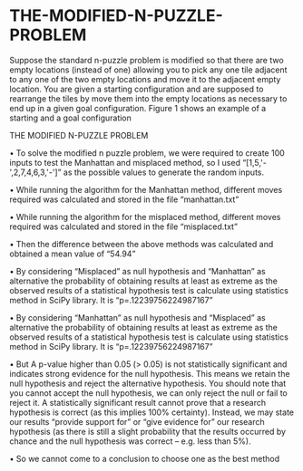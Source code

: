 # THE-MODIFIED-N-PUZZLE-PROBLEM
Suppose the standard n-puzzle problem is modified so that there are two empty locations (instead of one) allowing you to pick any one tile adjacent to any one of the two empty locations and move it to the adjacent empty location. You are given a starting configuration and are supposed to rearrange the tiles by move them into the empty locations as necessary to end up in a given goal configuration. Figure 1 shows an example of a starting and a goal configuration

THE MODIFIED N-PUZZLE PROBLEM

• To solve the modified n puzzle problem, we were required to create 100 inputs to test the 
Manhattan and misplaced method, so I used “[1,5,'-',2,7,4,6,3,'-']” as the possible values to 
generate the random inputs.

• While running the algorithm for the Manhattan method, different moves required was 
calculated and stored in the file “manhattan.txt”

• While running the algorithm for the misplaced method, different moves required was calculated 
and stored in the file “misplaced.txt”

• Then the difference between the above methods was calculated and obtained a mean value of 
“54.94”

• By considering “Misplaced” as null hypothesis and “Manhattan” as alternative the probability 
of obtaining results at least as extreme as the observed results of a statistical hypothesis test is 
calculate using statistics method in SciPy library. It is “p=.12239756224987167”

• By considering “Manhattan” as null hypothesis and “Misplaced” as alternative the probability 
of obtaining results at least as extreme as the observed results of a statistical hypothesis test is 
calculate using statistics method in SciPy library. It is “p=.12239756224987167”

• But A p-value higher than 0.05 (> 0.05) is not statistically significant and indicates strong 
evidence for the null hypothesis. This means we retain the null hypothesis and reject the 
alternative hypothesis. You should note that you cannot accept the null hypothesis, we can only 
reject the null or fail to reject it. A statistically significant result cannot prove that a research 
hypothesis is correct (as this implies 100% certainty). Instead, we may state our results “provide 
support for” or “give evidence for” our research hypothesis (as there is still a slight probability 
that the results occurred by chance and the null hypothesis was correct – e.g. less than 5%).

• So we cannot come to a conclusion to choose one as the best method
